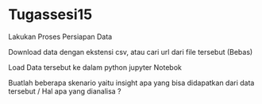 # Tugassesi15
Lakukan Proses Persiapan Data

Download data dengan ekstensi csv, atau cari url dari file tersebut (Bebas)

Load Data tersebut ke dalam python jupyter Notebok

Buatlah beberapa skenario yaitu insight apa yang bisa didapatkan dari data tersebut / Hal apa yang dianalisa ?
